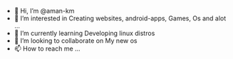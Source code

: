 - 👋 Hi, I’m @aman-km
- 👀 I’m interested in Creating websites, android-apps, Games, Os and alot ...
- 🌱 I’m currently learning Developing linux distros
- 💞️ I’m looking to collaborate on My new os
- 📫 How to reach me ...

<!---
aman-km/aman-km is a ✨ special ✨ repository because its `README.md` (this file) appears on your GitHub profile.
You can click the Preview link to take a look at your changes.
--->
